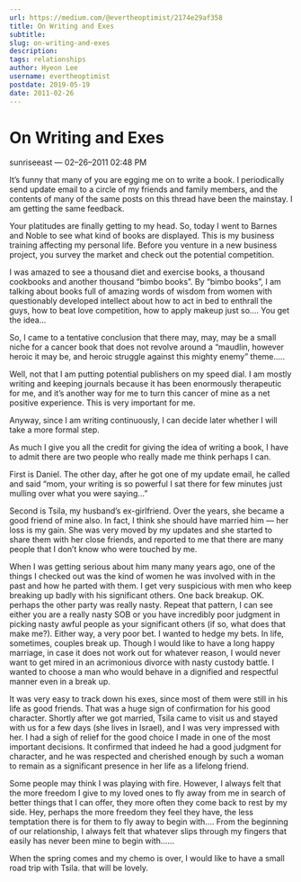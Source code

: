 ```yaml
---
url: https://medium.com/@evertheoptimist/2174e29af358
title: On Writing and Exes
subtitle: 
slug: on-writing-and-exes
description: 
tags: relationships
author: Hyeon Lee
username: evertheoptimist
postdate: 2019-05-19
date: 2011-02-26
---
```


# On Writing and Exes

sunriseeast — 02–26–2011 02:48 PM

It’s funny that many of you are egging me on to write a book. I periodically send update email to a circle of my friends and family members, and the contents of many of the same posts on this thread have been the mainstay. I am getting the same feedback.

Your platitudes are finally getting to my head. So, today I went to Barnes and Noble to see what kind of books are displayed. This is my business training affecting my personal life. Before you venture in a new business project, you survey the market and check out the potential competition.

I was amazed to see a thousand diet and exercise books, a thousand cookbooks and another thousand “bimbo books”. By “bimbo books”, I am talking about books full of amazing words of wisdom from women with questionably developed intellect about how to act in bed to enthrall the guys, how to beat love competition, how to apply makeup just so…. You get the idea…

So, I came to a tentative conclusion that there may, may, may be a small niche for a cancer book that does not revolve around a “maudlin, however heroic it may be, and heroic struggle against this mighty enemy” theme…..

Well, not that I am putting potential publishers on my speed dial. I am mostly writing and keeping journals because it has been enormously therapeutic for me, and it’s another way for me to turn this cancer of mine as a net positive experience. This is very important for me.

Anyway, since I am writing continuously, I can decide later whether I will take a more formal step.

As much I give you all the credit for giving the idea of writing a book, I have to admit there are two people who really made me think perhaps I can.

First is Daniel. The other day, after he got one of my update email, he called and said “mom, your writing is so powerful I sat there for few minutes just mulling over what you were saying…”

Second is Tsila, my husband’s ex-girlfriend. Over the years, she became a good friend of mine also. In fact, I think she should have married him — her loss is my gain. She was very moved by my updates and she started to share them with her close friends, and reported to me that there are many people that I don’t know who were touched by me.

When I was getting serious about him many many years ago, one of the things I checked out was the kind of women he was involved with in the past and how he parted with them. I get very suspicious with men who keep breaking up badly with his significant others. One back breakup. OK. perhaps the other party was really nasty. Repeat that pattern, I can see either you are a really nasty SOB or you have incredibly poor judgment in picking nasty awful people as your significant others (if so, what does that make me?). Either way, a very poor bet. I wanted to hedge my bets. In life, sometimes, couples break up. Though I would like to have a long happy marriage, in case it does not work out for whatever reason, I would never want to get mired in an acrimonious divorce with nasty custody battle. I wanted to choose a man who would behave in a dignified and respectful manner even in a break up.

It was very easy to track down his exes, since most of them were still in his life as good friends. That was a huge sign of confirmation for his good character. Shortly after we got married, Tsila came to visit us and stayed with us for a few days (she lives in Israel), and I was very impressed with her. I had a sigh of relief for the good choice I made in one of the most important decisions. It confirmed that indeed he had a good judgment for character, and he was respected and cherished enough by such a woman to remain as a significant presence in her life as a lifelong friend.

Some people may think I was playing with fire. However, I always felt that the more freedom I give to my loved ones to fly away from me in search of better things that I can offer, they more often they come back to rest by my side. Hey, perhaps the more freedom they feel they have, the less temptation there is for them to fly away to begin with…. From the beginning of our relationship, I always felt that whatever slips through my fingers that easily has never been mine to begin with……

When the spring comes and my chemo is over, I would like to have a small road trip with Tsila. that will be lovely.


